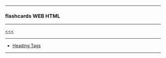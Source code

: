 
---

### flashcards WEB HTML

---

[<<<](https://github.com/ttltrk/WEB/blob/master/FLW/FLW.MD)

---

* <a href="https://github.com/ttltrk/WEB/blob/master/FLW/FLWH/01/HEADT.MD">Heading Tags</a>

---
